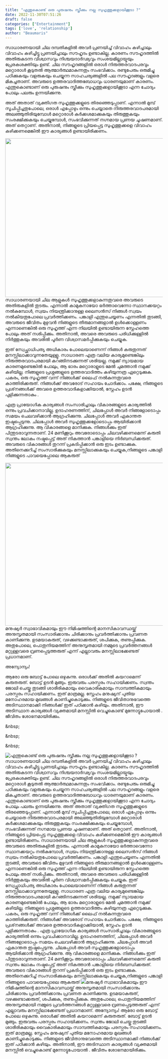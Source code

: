 ```yaml
---
title: "എന്തുകൊണ്ട് ഒരു പുരുഷനും സ്ത്രീക്കും നല്ല സുഹൃത്തുക്കളായിക്കൂടാ ?"
date: 2022-11-30T07:51:26
draft: false
categories: ["Entertainment"]
tags: ['love', 'relationship']
author: "Beaumaris"
---
```


സാധാരണയായി ചില ദമ്പതികളിൽ അവർ പ്രണയിച്ച് വിവാഹം കഴിച്ചാലും വിവാഹം കഴിച്ചിട്ടു പ്രണയിച്ചാലും സൗഹൃദം ഉണ്ടാകില്ല. കാരണം സൗഹൃദത്തിൽ അതിരുകടന്ന വിശ്വാസവും നിശ്ചയദാർഢ്യവും സംശയമില്ലായ്മയും പ്രേരകശക്തിയും ഉണ്ട്. ചില സൗഹൃദങ്ങളിൽ ഒരാൾ നിരുത്തരവാദപരവും മറ്റൊരാൾ കൂടുതൽ ആത്മാർത്ഥമാകുന്നതും സംഭവിക്കാം. രണ്ടുപേരും ഒരുമിച്ചു പഠിക്കുകയും വളരുകയും ചെയ്യുന്ന സാഹചര്യങ്ങളിൽ പല സൗഹൃദങ്ങളും വളരെ മികച്ചതാണ്. അവരുടെ ഉത്തരവാദിത്തബോധവും ധാരണയുമാണ് കാരണം. എന്തുകൊണ്ടാണ് ഒരു പുരുഷനും സ്ത്രീക്കും സുഹൃത്തുക്കളായിക്കൂടാ എന്ന ചോദ്യം പോലും പലരും ഉന്നയിക്കുന്നു.

അത് അതാത് വ്യക്തിഗത സുഹൃത്തുക്കളുടെ തിരഞ്ഞെടുപ്പാണ്. എന്നാൽ മുമ്പ് സൂചിപ്പിച്ചതുപോലെ, ഒരാൾ എപ്പോഴും ഒന്നും ചെയ്യാതെ നിരുത്തരവാദപരമായി അലഞ്ഞുതിരിയുമ്പോൾ മറ്റൊരാൾ കർക്കശമാക്കുകയും തിരുത്തുകയും സംരക്ഷിക്കുകയും ചെയ്യുമ്പോൾ, സംഭവിക്കുന്നത് നഗ്നമായ പ്രണയ ചൂഷണമാണ്. അത് തെറ്റാണ്. അതിനാൽ, നിങ്ങളുടെ പ്രിയപ്പെട്ട സുഹൃത്തുക്കളെ വിവാഹം കഴിക്കണമെങ്കിൽ ഈ കാര്യങ്ങൾ ഉണ്ടായിരിക്കണം.

<img class="wp-image-364400 aligncenter" src="https://cdn.boolokam.com/articles/2022/11/122-300x225.webp" alt="" width="675" height="506" />സാധാരണയായി ചില ആളുകൾ സുഹൃത്തുക്കളാകുന്നതുവരെ അവരുടെ അതിരുകളിൽ തുടരും. എന്നാൽ കാമുകനായോ ഭർത്താവെന്നോ സ്ഥാനക്കയറ്റം നൽകുമ്പോൾ, സ്വയം നിയന്ത്രിക്കാനുള്ള ലൈസൻസ് നിങ്ങൾ സ്വയം നൽകിയതുപോലെ പ്രവർത്തിക്കണം. പങ്കാളി എന്തുചെയ്യണം എന്നതിൽ തുടങ്ങി, അവരുടെ ജീവിതം മുഴുവൻ നിങ്ങളുടെ തീരുമാനങ്ങളാൽ ഉൾക്കൊള്ളണം എന്നാണെങ്കിൽ ഒരു സുഹൃത്ത് എന്ന നിലയിൽ ഉണ്ടായിരുന്ന സ്നേഹത്തെ പോലും അത് നശിപ്പിക്കും. അതിനാൽ, അവരെ അവരുടെ പരിധിക്കുള്ളിൽ നിർത്തുകയും അവരിൽ പൂർണ വിശ്വാസമർപ്പിക്കുകയും ചെയ്യുക.

ഇത് സ്വേച്ഛാധിപത്യ അധികാരം പോലെയാണെന്ന് നിങ്ങൾ കരുതുന്നത് മനസ്സിലാക്കാവുന്നതേയുള്ളൂ. സാധാരണ എത്ര വലിയ കാര്യമുണ്ടെങ്കിലും നിരുത്തരവാദപരമായി കറങ്ങിനടക്കുന്നത് ശരിയല്ല. നമുക്ക് ന്യായമായ കാരണമുണ്ടെങ്കിൽ പോലും, ആ ഭാരം മറ്റൊരാളുടെ മേൽ ചുമത്താൻ നമുക്ക് കഴിയില്ല.
നിങ്ങളുടെ പ്രശ്നങ്ങളുടെ ഉത്തരവാദിത്തം കഴിയുന്നത്ര ഏറ്റെടുക്കുക. പകരം, ഒരു സുഹൃത്ത് വന്ന് നിങ്ങൾക്ക് ലൈഫ് നൽകുന്നതുവരെ കാത്തിരിക്കരുത്. നിങ്ങൾക്ക് അവരോട് സഹായം ചോദിക്കാം. പക്ഷേ, നിങ്ങളുടെ പ്രശ്‌നങ്ങൾക്ക് അവരെ ഉത്തരവാദികളാക്കിയാൽ, സ്നേഹം ഉടൻ പുളിക്കുന്നതാകും .

എത്ര പ്രായോഗിക കാര്യങ്ങൾ സംസാരിച്ചാലും വികാരങ്ങളുടെ കാര്യത്തിൽ ഒന്നും പ്രവചിക്കാനാവില്ല. ഉദാഹരണത്തിന്, ചിലപ്പോൾ അവർ നിങ്ങളോടൊപ്പം സമയം ചെലവഴിക്കാൻ ആഗ്രഹിക്കുന്നു. ചിലപ്പോൾ അവർ ഏകാന്തത ഇഷ്ടപ്പെടുന്നു. ചിലപ്പോൾ അവർ സുഹൃത്തുക്കളോടൊപ്പം ആയിരിക്കാൻ ആഗ്രഹിക്കുന്നു. ആ വികാരങ്ങളെ മാനിക്കുക. നിങ്ങൾക്കും ഇത് പിന്തുടരാവുന്നതാണ്. 24 മണിക്കൂറും അവരോടൊപ്പം ചിലവഴിക്കണമെന്ന് കരുതി സ്വന്തം ലോകം നഷ്ടപ്പെട്ട് അത് നികത്താൻ പങ്കാളിയെ നിർബന്ധിക്കരുത്. അവരുടെ വികാരങ്ങൾ തുറന്ന് പ്രകടിപ്പിക്കാൻ ഒരു ഇടം ഉണ്ടാക്കുക. അതിനെക്കുറിച്ച് സംസാരിക്കുകയും മനസ്സിലാക്കുകയും ചെയ്യുക,നിങ്ങളുടെ പങ്കാളി നിങ്ങളുടെ പാവയെപ്പോലെ ആകരുത്

<img class="wp-image-364401 aligncenter" src="https://cdn.boolokam.com/articles/2022/11/343434-300x225.webp" alt="" width="692" height="519" />മനുഷ്യർ സ്വാഭാവികമായും ഈ നിമിഷത്തിന്റെ മാനസികാവസ്ഥയ്ക്ക് അനുസൃതമായി സംസാരിക്കാനും ചിരിക്കാനും പ്രവർത്തിക്കാനും പ്രവണത കാണിക്കുന്നു. ഉടമയാകരുത്, വഴക്കുണ്ടാക്കരുത്, ശപിക്കുക, തണുപ്പിക്കുക. അതുപോലെ, പൊതുനിയമത്തിന് അനുസൃതമായി നമ്മുടെ പ്രവർത്തനങ്ങൾ മറ്റുള്ളവരെ വ്രണപ്പെടുത്തരുത് എന്ന് എല്ലാവരും മനസ്സിലാക്കേണ്ടത് പ്രധാനമാണ്.

അന്യോന്യം!

ആരോ ഒരു ബോട്ട് പോലെ ഒഴുകുന്നു. ഒരാൾക്ക് അതിൽ കയറാമെന്ന് കരുതരുത്. ബോട്ട് ഉടൻ മുങ്ങും. ഇരുവരും പരസ്പരം സഹായിക്കണം. സ്വന്തം ജോലി ചെയ്തു തുടങ്ങി ശാരീരികമായും വൈകാരികമായും സാമ്പത്തികമായും പരസ്പരം സഹായിക്കണം. ഇത് മാത്രമല്ല. സ്നേഹം മനുഷ്യന് പുതിയ മനോഹരമായ മുഖങ്ങൾ കാണിച്ചുകൊടുക്കും. നിങ്ങളുടെ ജീവിതാനുഭവത്തെ അടിസ്ഥാനമാക്കി നിങ്ങൾക്ക് ഇത് പഠിക്കാൻ കഴിയും. അതിനാൽ, ഈ അടിസ്ഥാന കാര്യങ്ങൾ വ്യക്തമായി മനസ്സിൽ വെച്ചുകൊണ്ട് മുന്നോട്ടുപോയാൽ . ജീവിതം ശോഭനമായിരിക്കും.

&amp;nbsp;

&amp;nbsp;

&amp;nbsp;


![എന്തുകൊണ്ട് ഒരു പുരുഷനും സ്ത്രീക്കും നല്ല സുഹൃത്തുക്കളായിക്കൂടാ ?](https://cdn.boolokam.com/articles/2022/11/122-300x225.webp)സാധാരണയായി ചില ദമ്പതികളിൽ അവർ പ്രണയിച്ച് വിവാഹം കഴിച്ചാലും വിവാഹം കഴിച്ചിട്ടു പ്രണയിച്ചാലും സൗഹൃദം ഉണ്ടാകില്ല. കാരണം സൗഹൃദത്തിൽ അതിരുകടന്ന വിശ്വാസവും നിശ്ചയദാർഢ്യവും സംശയമില്ലായ്മയും പ്രേരകശക്തിയും ഉണ്ട്. ചില സൗഹൃദങ്ങളിൽ ഒരാൾ നിരുത്തരവാദപരവും മറ്റൊരാൾ കൂടുതൽ ആത്മാർത്ഥമാകുന്നതും സംഭവിക്കാം. രണ്ടുപേരും ഒരുമിച്ചു പഠിക്കുകയും വളരുകയും ചെയ്യുന്ന സാഹചര്യങ്ങളിൽ പല സൗഹൃദങ്ങളും വളരെ മികച്ചതാണ്. അവരുടെ ഉത്തരവാദിത്തബോധവും ധാരണയുമാണ് കാരണം. എന്തുകൊണ്ടാണ് ഒരു പുരുഷനും സ്ത്രീക്കും സുഹൃത്തുക്കളായിക്കൂടാ എന്ന ചോദ്യം പോലും പലരും ഉന്നയിക്കുന്നു. അത് അതാത് വ്യക്തിഗത സുഹൃത്തുക്കളുടെ തിരഞ്ഞെടുപ്പാണ്. എന്നാൽ മുമ്പ് സൂചിപ്പിച്ചതുപോലെ, ഒരാൾ എപ്പോഴും ഒന്നും ചെയ്യാതെ നിരുത്തരവാദപരമായി അലഞ്ഞുതിരിയുമ്പോൾ മറ്റൊരാൾ കർക്കശമാക്കുകയും തിരുത്തുകയും സംരക്ഷിക്കുകയും ചെയ്യുമ്പോൾ, സംഭവിക്കുന്നത് നഗ്നമായ പ്രണയ ചൂഷണമാണ്. അത് തെറ്റാണ്. അതിനാൽ, നിങ്ങളുടെ പ്രിയപ്പെട്ട സുഹൃത്തുക്കളെ വിവാഹം കഴിക്കണമെങ്കിൽ ഈ കാര്യങ്ങൾ ഉണ്ടായിരിക്കണം. സാധാരണയായി ചില ആളുകൾ സുഹൃത്തുക്കളാകുന്നതുവരെ അവരുടെ അതിരുകളിൽ തുടരും. എന്നാൽ കാമുകനായോ ഭർത്താവെന്നോ സ്ഥാനക്കയറ്റം നൽകുമ്പോൾ, സ്വയം നിയന്ത്രിക്കാനുള്ള ലൈസൻസ് നിങ്ങൾ സ്വയം നൽകിയതുപോലെ പ്രവർത്തിക്കണം. പങ്കാളി എന്തുചെയ്യണം എന്നതിൽ തുടങ്ങി, അവരുടെ ജീവിതം മുഴുവൻ നിങ്ങളുടെ തീരുമാനങ്ങളാൽ ഉൾക്കൊള്ളണം എന്നാണെങ്കിൽ ഒരു സുഹൃത്ത് എന്ന നിലയിൽ ഉണ്ടായിരുന്ന സ്നേഹത്തെ പോലും അത് നശിപ്പിക്കും. അതിനാൽ, അവരെ അവരുടെ പരിധിക്കുള്ളിൽ നിർത്തുകയും അവരിൽ പൂർണ വിശ്വാസമർപ്പിക്കുകയും ചെയ്യുക. ഇത് സ്വേച്ഛാധിപത്യ അധികാരം പോലെയാണെന്ന് നിങ്ങൾ കരുതുന്നത് മനസ്സിലാക്കാവുന്നതേയുള്ളൂ. സാധാരണ എത്ര വലിയ കാര്യമുണ്ടെങ്കിലും നിരുത്തരവാദപരമായി കറങ്ങിനടക്കുന്നത് ശരിയല്ല. നമുക്ക് ന്യായമായ കാരണമുണ്ടെങ്കിൽ പോലും, ആ ഭാരം മറ്റൊരാളുടെ മേൽ ചുമത്താൻ നമുക്ക് കഴിയില്ല. നിങ്ങളുടെ പ്രശ്നങ്ങളുടെ ഉത്തരവാദിത്തം കഴിയുന്നത്ര ഏറ്റെടുക്കുക. പകരം, ഒരു സുഹൃത്ത് വന്ന് നിങ്ങൾക്ക് ലൈഫ് നൽകുന്നതുവരെ കാത്തിരിക്കരുത്. നിങ്ങൾക്ക് അവരോട് സഹായം ചോദിക്കാം. പക്ഷേ, നിങ്ങളുടെ പ്രശ്‌നങ്ങൾക്ക് അവരെ ഉത്തരവാദികളാക്കിയാൽ, സ്നേഹം ഉടൻ പുളിക്കുന്നതാകും . എത്ര പ്രായോഗിക കാര്യങ്ങൾ സംസാരിച്ചാലും വികാരങ്ങളുടെ കാര്യത്തിൽ ഒന്നും പ്രവചിക്കാനാവില്ല. ഉദാഹരണത്തിന്, ചിലപ്പോൾ അവർ നിങ്ങളോടൊപ്പം സമയം ചെലവഴിക്കാൻ ആഗ്രഹിക്കുന്നു. ചിലപ്പോൾ അവർ ഏകാന്തത ഇഷ്ടപ്പെടുന്നു. ചിലപ്പോൾ അവർ സുഹൃത്തുക്കളോടൊപ്പം ആയിരിക്കാൻ ആഗ്രഹിക്കുന്നു. ആ വികാരങ്ങളെ മാനിക്കുക. നിങ്ങൾക്കും ഇത് പിന്തുടരാവുന്നതാണ്. 24 മണിക്കൂറും അവരോടൊപ്പം ചിലവഴിക്കണമെന്ന് കരുതി സ്വന്തം ലോകം നഷ്ടപ്പെട്ട് അത് നികത്താൻ പങ്കാളിയെ നിർബന്ധിക്കരുത്. അവരുടെ വികാരങ്ങൾ തുറന്ന് പ്രകടിപ്പിക്കാൻ ഒരു ഇടം ഉണ്ടാക്കുക. അതിനെക്കുറിച്ച് സംസാരിക്കുകയും മനസ്സിലാക്കുകയും ചെയ്യുക,നിങ്ങളുടെ പങ്കാളി നിങ്ങളുടെ പാവയെപ്പോലെ ആകരുത് ![](https://cdn.boolokam.com/articles/2022/11/343434-300x225.webp)മനുഷ്യർ സ്വാഭാവികമായും ഈ നിമിഷത്തിന്റെ മാനസികാവസ്ഥയ്ക്ക് അനുസൃതമായി സംസാരിക്കാനും ചിരിക്കാനും പ്രവർത്തിക്കാനും പ്രവണത കാണിക്കുന്നു. ഉടമയാകരുത്, വഴക്കുണ്ടാക്കരുത്, ശപിക്കുക, തണുപ്പിക്കുക. അതുപോലെ, പൊതുനിയമത്തിന് അനുസൃതമായി നമ്മുടെ പ്രവർത്തനങ്ങൾ മറ്റുള്ളവരെ വ്രണപ്പെടുത്തരുത് എന്ന് എല്ലാവരും മനസ്സിലാക്കേണ്ടത് പ്രധാനമാണ്. അന്യോന്യം! ആരോ ഒരു ബോട്ട് പോലെ ഒഴുകുന്നു. ഒരാൾക്ക് അതിൽ കയറാമെന്ന് കരുതരുത്. ബോട്ട് ഉടൻ മുങ്ങും. ഇരുവരും പരസ്പരം സഹായിക്കണം. സ്വന്തം ജോലി ചെയ്തു തുടങ്ങി ശാരീരികമായും വൈകാരികമായും സാമ്പത്തികമായും പരസ്പരം സഹായിക്കണം. ഇത് മാത്രമല്ല. സ്നേഹം മനുഷ്യന് പുതിയ മനോഹരമായ മുഖങ്ങൾ കാണിച്ചുകൊടുക്കും. നിങ്ങളുടെ ജീവിതാനുഭവത്തെ അടിസ്ഥാനമാക്കി നിങ്ങൾക്ക് ഇത് പഠിക്കാൻ കഴിയും. അതിനാൽ, ഈ അടിസ്ഥാന കാര്യങ്ങൾ വ്യക്തമായി മനസ്സിൽ വെച്ചുകൊണ്ട് മുന്നോട്ടുപോയാൽ . ജീവിതം ശോഭനമായിരിക്കും. &nbsp; &nbsp; &nbsp;
